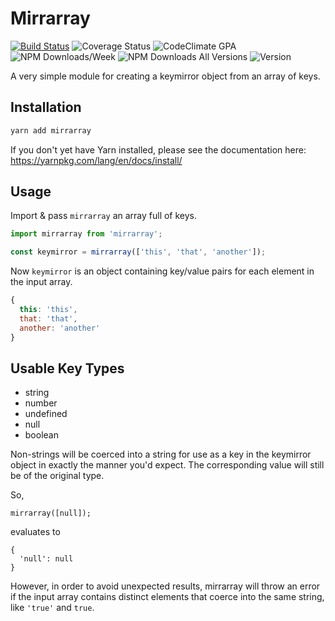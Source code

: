 # Mirrarray
[![Build Status](https://travis-ci.org/johnwquarles/mirrarray.svg?branch=master)](https://travis-ci.org/johnwquarles/mirrarray)
![Coverage Status](https://coveralls.io/repos/github/johnwquarles/mirrarray/badge.svg?branch=master)
![CodeClimate GPA](https://img.shields.io/codeclimate/github/johnwquarles/mirrarray.svg)
![NPM Downloads/Week](https://img.shields.io/npm/dw/mirrarray.svg)
![NPM Downloads All Versions](https://img.shields.io/npm/dt/mirrarray.svg)
![Version](https://img.shields.io/npm/v/mirrarray.svg)

A very simple module for creating a keymirror object from an array of keys.

## Installation

```bash
yarn add mirrarray
```

If you don't yet have Yarn installed, please see the documentation here:
https://yarnpkg.com/lang/en/docs/install/

## Usage

Import & pass `mirrarray` an array full of keys.

```javascript
import mirrarray from 'mirrarray';

const keymirror = mirrarray(['this', 'that', 'another']);
```

Now `keymirror` is an object containing key/value pairs for each element in the input array.

```javascript
{
  this: 'this',
  that: 'that',
  another: 'another'
}
```

## Usable Key Types

- string
- number
- undefined
- null
- boolean

Non-strings will be coerced into a string for use as a key in the keymirror object in exactly the manner you'd expect. The corresponding value will still be of the original type.

So,

```
mirrarray([null]);
```

evaluates to

```
{
  'null': null
}
```

However, in order to avoid unexpected results, mirrarray will throw an error if the input array contains distinct elements that coerce into the same string, like `'true'` and `true`.
